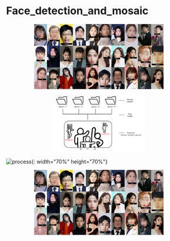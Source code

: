 # Face_detection_and_mosaic

<p align="center"><img src="media/results.png" width="70%" height="70%"></p>

<p align="center"><img src="media/process.PNG" width="50% height="50%></p>

![process](https://user-images.githubusercontent.com/53646976/123312385-3ace2880-d563-11eb-8066-7651caacb43c.PNG){: width="70%" height="70%"}

<p align="center"><img src="media/results.png" width="70%" height="70%"></p>
